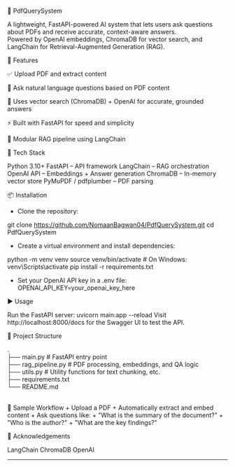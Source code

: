 📄 PdfQuerySystem

A lightweight, FastAPI-powered AI system that lets users ask questions about PDFs and receive accurate, context-aware answers. <br>
Powered by OpenAI embeddings, ChromaDB for vector search, and LangChain for Retrieval-Augmented Generation (RAG).<br>

🚀 Features

✅ Upload PDF and extract content

🤖 Ask natural language questions based on PDF content

🧠 Uses vector search (ChromaDB) + OpenAI for accurate, grounded answers

⚡ Built with FastAPI for speed and simplicity

🔌 Modular RAG pipeline using LangChain

💠 Tech Stack

Python 3.10+
FastAPI – API framework
LangChain – RAG orchestration
OpenAI API – Embeddings + Answer generation
ChromaDB – In-memory vector store
PyMuPDF / pdfplumber – PDF parsing

📦 Installation

- Clone the repository:

git clone https://github.com/NomaanBagwan04/PdfQuerySystem.git
cd PdfQuerySystem

- Create a virtual environment and install dependencies:

python -m venv venv
source venv/bin/activate  # On Windows: venv\Scripts\activate
pip install -r requirements.txt

- Set your OpenAI API key in a .env file:
OPENAI_API_KEY=your_openai_key_here

▶️ Usage

Run the FastAPI server:
uvicorn main:app --reload
Visit http://localhost:8000/docs for the Swagger UI to test the API.

📁 Project Structure

.<br>
├── main.py              # FastAPI entry point <br>
├── rag_pipeline.py      # PDF processing, embeddings, and QA logic <br>
├── utils.py             # Utility functions for text chunking, etc. <br>
├── requirements.txt <br>
└── README.md <br>

<br>
🧪 Sample Workflow
+ Upload a PDF
+ Automatically extract and embed content
+ Ask questions like:
 + "What is the summary of the document?"
 + "Who is the author?"
 + "What are the key findings?"

🙌 Acknowledgements

LangChain
ChromaDB
OpenAI

---

